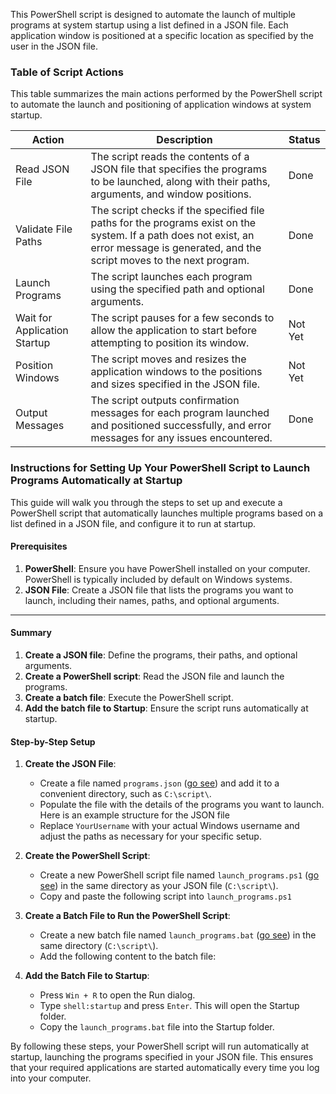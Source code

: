 This PowerShell script is designed to automate the launch of multiple programs at system startup using a list defined in a JSON file. Each application window is positioned at a specific location as specified by the user in the JSON file.

### Table of Script Actions
This table summarizes the main actions performed by the PowerShell script to automate the launch and positioning of application windows at system startup.

| Action                      | Description    | Status |
|-----------------------------|----------------|--------|
| Read JSON File              | The script reads the contents of a JSON file that specifies the programs to be launched, along with their paths, arguments, and window positions. | Done |
| Validate File Paths         | The script checks if the specified file paths for the programs exist on the system. If a path does not exist, an error message is generated, and the script moves to the next program. | Done |
| Launch Programs             | The script launches each program using the specified path and optional arguments. | Done |
| Wait for Application Startup| The script pauses for a few seconds to allow the application to start before attempting to position its window. | Not Yet |
| Position Windows            | The script moves and resizes the application windows to the positions and sizes specified in the JSON file. | Not Yet |
| Output Messages             | The script outputs confirmation messages for each program launched and positioned successfully, and error messages for any issues encountered. | Done |

### Instructions for Setting Up Your PowerShell Script to Launch Programs Automatically at Startup

This guide will walk you through the steps to set up and execute a PowerShell script that automatically launches multiple programs based on a list defined in a JSON file, and configure it to run at startup.

#### Prerequisites

1. **PowerShell**: Ensure you have PowerShell installed on your computer. PowerShell is typically included by default on Windows systems.
2. **JSON File**: Create a JSON file that lists the programs you want to launch, including their names, paths, and optional arguments.

---

#### Summary

1. **Create a JSON file**: Define the programs, their paths, and optional arguments.
2. **Create a PowerShell script**: Read the JSON file and launch the programs.
3. **Create a batch file**: Execute the PowerShell script.
4. **Add the batch file to Startup**: Ensure the script runs automatically at startup.


#### Step-by-Step Setup

1. **Create the JSON File**:
   - Create a file named `programs.json` ([go see](./programs.json)) and add it to a convenient directory, such as `C:\script\`.
   - Populate the file with the details of the programs you want to launch. Here is an example structure for the JSON file
   - Replace `YourUsername` with your actual Windows username and adjust the paths as necessary for your specific setup.

2. **Create the PowerShell Script**:
   - Create a new PowerShell script file named `launch_programs.ps1` ([go see](./launch_programs.ps1)) in the same directory as your JSON file (`C:\script\`).
   - Copy and paste the following script into `launch_programs.ps1`

3. **Create a Batch File to Run the PowerShell Script**:
   - Create a new batch file named `launch_programs.bat` ([go see](./launch_programs.bat)) in the same directory (`C:\script\`).
   - Add the following content to the batch file:


4. **Add the Batch File to Startup**:
   - Press `Win + R` to open the Run dialog.
   - Type `shell:startup` and press `Enter`. This will open the Startup folder.
   - Copy the `launch_programs.bat` file into the Startup folder.

By following these steps, your PowerShell script will run automatically at startup, launching the programs specified in your JSON file. This ensures that your required applications are started automatically every time you log into your computer.

